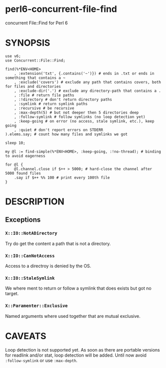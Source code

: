 # perl6-concurrent-file-find
concurrent File::Find for Perl 6

# SYNOPSIS

```
use v6;
use Concurrent::File::Find;

find(%*ENV<HOME>
    , :extension('txt', {.contains('~')}) # ends in .txt or ends in something that contains a ~
    , :exclude('covers') # exclude any path that contains covers, both for files and directories
    , :exclude-dir('.') # exclude any directory-path that contains a . 
    , :file # return file paths
    , :!directory # don't return directory paths
    , :symlink # return symlink paths
    , :recursive # be recursive
    , :max-depth(5) # but not deeper then 5 directories deep
    , :follow-symlink # follow symlinks (no loop detection yet)
    , :keep-going # on error (no access, stale symlink, etc.), keep going
    , :quiet # don't report errors on STDERR
).elems.say; # count how many files and symlinks we got

sleep 10;

my @l := find-simple(%*ENV<HOME>, :keep-going, :!no-thread); # binding to avoid eagerness

for @l {
    @l.channel.close if $++ > 5000; # hard-close the channel after 5000 found files
    .say if $++ %% 100 # print every 100th file
}
```

# DESCRIPTION

## Exceptions

### `X::IO::NotADirectory`

Try do get the content a path that is not a directory.

### `X::IO::CanNotAccess`

Access to a directroy is denied by the OS.

### `X::IO::StaleSymlink`

We where ment to return or follow a symlink that does exists but got no target.

### `X::Paramenter::Exclusive`

Named arguments where used together that are mutual exclusive.

# CAVEATS

Loop detection is not supported yet. As soon as there are portable versions for
readlink and/or stat, loop detection will be added. Until now avoid
`:follow-symlink` or use `:max-depth`.
